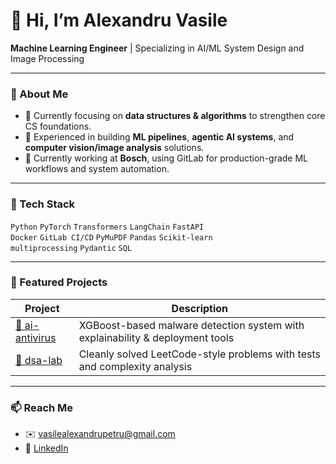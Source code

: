 # 👋 Hi, I’m Alexandru Vasile

**Machine Learning Engineer** | Specializing in AI/ML System Design and Image Processing

---

### 🚀 About Me

- 🧠 Currently focusing on **data structures & algorithms** to strengthen core CS foundations.
- 🤖 Experienced in building **ML pipelines**, **agentic AI systems**, and **computer vision/image analysis** solutions.
- 💼 Currently working at **Bosch**, using GitLab for production-grade ML workflows and system automation.

---

### 🧰 Tech Stack

`Python` `PyTorch` `Transformers` `LangChain` `FastAPI`  
`Docker` `GitLab CI/CD` `PyMuPDF` `Pandas` `Scikit-learn`  
`multiprocessing` `Pydantic` `SQL` 

---

### 📌 Featured Projects

| Project | Description |
|--------|-------------|
| [🤖 ai-antivirus](https://github.com/avasile96/ml-cybersec) | XGBoost-based malware detection system with explainability & deployment tools |
| [🔢 dsa-lab](https://github.com/avasile96/dsa-lab) | Cleanly solved LeetCode-style problems with tests and complexity analysis |


---

### 📫 Reach Me

- ✉️ [vasilealexandrupetru@gmail.com](mailto:vasilealexandrupetru@gmail.com)
- 💼 [LinkedIn](https://www.linkedin.com/in/alexandru-vasile-2b5297180)
